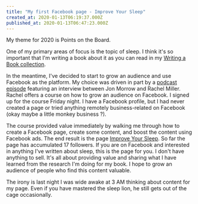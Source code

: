 ```yaml
---
title: "My first Facebook page - Improve Your Sleep"
created_at: 2020-01-13T06:19:37.000Z
published_at: 2020-01-13T06:47:23.000Z
---
```

My theme for 2020 is Points on the Board. 

One of my primary areas of focus is the topic of sleep. I think it's so important that I'm writing a book about it as you can read in my [Writing a Book collection](https://200wordsaday.com/@brandonwilson/writing-a-book-2365d54aed86d920).

In the meantime, I've decided to start to grow an audience and use Facebook as the platform. My choice was driven in part by a [podcast episode](https://podtail.com/en/podcast/break-through-the-noise-with-jon-morrow/rachel-miller-the-quirky-mom-who-got-3-million-fac/) featuring an interview between Jon Morrow and Rachel Miller. Rachel offers a course on how to grow an audience on Facebook. I signed up for the course Friday night. I have a Facebook profile, but I had never created a page or tried anything remotely business-related on Facebook (okay maybe a little monkey business ?).

The course provided value immediately by walking me through how to create a Facebook page, create some content, and boost the content using Facebook ads. The end result is the page [Improve Your Sleep](https://www.facebook.com/Getyourzzzs/?view_public_for=112095793657211). So far the page has accumulated 17 followers. If you are on Facebook and interested in anything I've written about sleep, this is the page for you. I don't have anything to sell. It's all about providing value and sharing what I have learned from the research I'm doing for my book. I hope to grow an audience of people who find this content valuable.

The irony is last night I was wide awake at 3 AM thinking about content for my page. Even if you have mastered the sleep lion, he still gets out of the cage occasionally.
